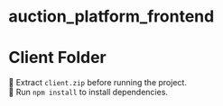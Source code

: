 # auction_platform_frontend
# Client Folder  
📌 Extract `client.zip` before running the project.  
🚀 Run `npm install` to install dependencies.  

